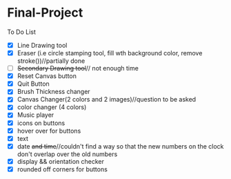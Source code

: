 # Final-Project
To Do List
- [X] Line Drawing tool
- [X] Eraser (i.e circle stamping tool, fill wth background color, remove stroke())//partially done
- [ ] <del>Secondary Drawing tool</del>// not enough time
- [X] Reset Canvas button
- [X] Quit Button
- [X] Brush Thickness changer
- [X] Canvas Changer(2 colors and 2 images)//question to be asked
- [X] color changer (4 colors)
- [X] Music player
- [X] icons on buttons
- [X] hover over for buttons
- [X] text
- [X] date <del>and time</del>//couldn't find a way so that the new numbers on the clock don't overlap over the old numbers
- [X] display && orientation checker
- [X] rounded off corners for buttons
